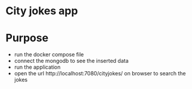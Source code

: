 # City jokes app

# Purpose 
- run the docker compose file
- connect the mongodb to see the inserted data 
- run the application 
- open the url http://localhost:7080/cityjokes/ on browser to search the jokes 
